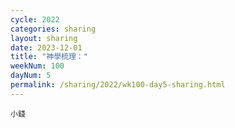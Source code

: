 ```yaml
---
cycle: 2022
categories: sharing
layout: sharing
date: 2023-12-01
title: "神學梳理："
weekNum: 100
dayNum: 5
permalink: /sharing/2022/wk100-day5-sharing.html
---
```


[](https://eccseattle.github.io/media/sharing/2022/wk100/2023-12-01-bin.m4a)

`小錢`